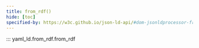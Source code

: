```yaml
---
title: from_rdf()
hide: [toc]
specified-by: https://w3c.github.io/json-ld-api/#dom-jsonldprocessor-fromrdf
---
```


::: yaml_ld.from_rdf.from_rdf
